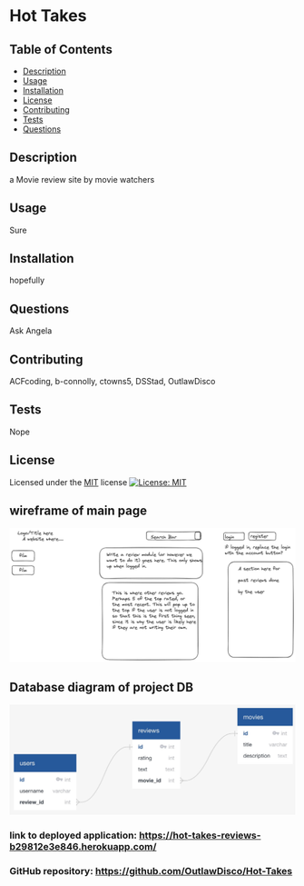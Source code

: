 
  # Hot Takes

  ## Table of Contents
  - [Description](#Description)
  - [Usage](#Usage)
  - [Installation](#Installation)
  - [License](#License)
  - [Contributing](#Contributing)
  - [Tests](#Tests)
  - [Questions](#Questions)

  ## Description
  a Movie review site by movie watchers

  ## Usage
  Sure

  ## Installation
  hopefully

  ## Questions
  Ask Angela

  ## Contributing
  ACFcoding, b-connolly, ctowns5, DSStad, OutlawDisco

  ## Tests
  Nope

  ## License
  Licensed under the [MIT](https://opensource.org/licenses/MIT) license
  [![License: MIT](https://img.shields.io/badge/License-MIT-yellow.svg)](https://opensource.org/licenses/MIT)
  
  ## wireframe of main page
  ![wireframe](./public/images/htwireframe.png)
  ## Database diagram of project DB 
  ![DB diagram](./public/images/ERD.jpg)

  ### link to deployed application: https://hot-takes-reviews-b29812e3e846.herokuapp.com/

  ### GitHub repository: https://github.com/OutlawDisco/Hot-Takes
